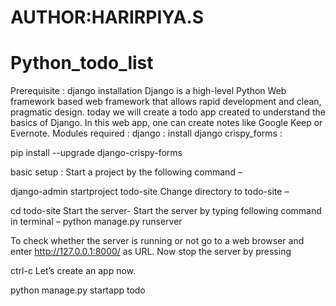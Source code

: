 # AUTHOR:HARIRPIYA.S
# Python_todo_list

Prerequisite : django installation
Django is a high-level Python Web framework based web framework that allows rapid development and clean, pragmatic design. today we will create a todo app created to understand the basics of Django. In this web app, one can create notes like Google Keep or Evernote.
Modules required : 
django : install django
crispy_forms : 

pip install --upgrade django-crispy-forms

basic setup :
Start a project by the following command – 
 

django-admin startproject todo-site
Change directory to todo-site – 
 

cd todo-site
Start the server- Start the server by typing following command in terminal – 
python manage.py runserver

To check whether the server is running or not go to a web browser and enter http://127.0.0.1:8000/ as URL.
Now stop the server by pressing 

ctrl-c
Let’s create an app now.

python manage.py startapp todo
